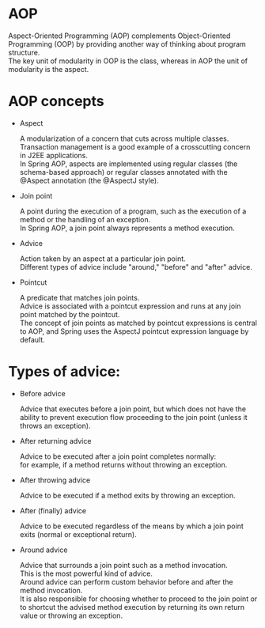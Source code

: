 # AOP

Aspect-Oriented Programming (AOP) complements Object-Oriented Programming (OOP) by providing another way of thinking about program structure. <br>
The key unit of modularity in OOP is the class, whereas in AOP the unit of modularity is the aspect.


# AOP concepts

* Aspect
    
    A modularization of a concern that cuts across multiple classes. <br>
    Transaction management is a good example of a crosscutting concern in J2EE applications. <br>
    In Spring AOP, aspects are implemented using regular classes (the schema-based approach) or regular classes annotated with the @Aspect annotation (the @AspectJ style).

* Join point
    
    A point during the execution of a program, such as the execution of a method or the handling of an exception.<br> 
    In Spring AOP, a join point always represents a method execution.

* Advice

    Action taken by an aspect at a particular join point. <br>
    Different types of advice include "around," "before" and "after" advice.

* Pointcut
    
    A predicate that matches join points. <br>
    Advice is associated with a pointcut expression and runs at any join point matched by the pointcut. <br>
    The concept of join points as matched by pointcut expressions is central to AOP, and Spring uses the AspectJ pointcut expression language by default.


# Types of advice:

* Before advice

    Advice that executes before a join point, but which does not have the ability to prevent execution flow proceeding to the join point (unless it throws an exception).

* After returning advice
    
    Advice to be executed after a join point completes normally: <br>
    for example, if a method returns without throwing an exception.

* After throwing advice 
    
    Advice to be executed if a method exits by throwing an exception.

* After (finally) advice

    Advice to be executed regardless of the means by which a join point exits (normal or exceptional return).

* Around advice

    Advice that surrounds a join point such as a method invocation. <br>
    This is the most powerful kind of advice. <br>
    Around advice can perform custom behavior before and after the method invocation. <br>
    It is also responsible for choosing whether to proceed to the join point or to shortcut the advised method execution by returning its own return value or throwing an exception.
